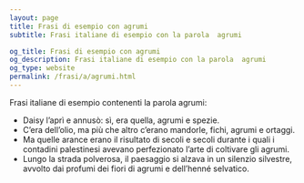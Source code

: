 ```yaml
---
layout: page
title: Frasi di esempio con agrumi 
subtitle: Frasi italiane di esempio con la parola  agrumi

og_title: Frasi di esempio con agrumi 
og_description: Frasi italiane di esempio con la parola  agrumi
og_type: website
permalink: /frasi/a/agrumi.html
---
```


Frasi italiane di esempio contenenti la parola agrumi:


- Daisy l’aprì e annusò: sì, era quella, agrumi e spezie.
- C’era dell’olio, ma più che altro c’erano mandorle, fichi, agrumi e ortaggi.
- Ma quelle arance erano il risultato di secoli e secoli durante i quali i contadini palestinesi avevano perfezionato l’arte di coltivare gli agrumi.
- Lungo la strada polverosa, il paesaggio si alzava in un silenzio silvestre, avvolto dai profumi dei fiori di agrumi e dell’henné selvatico.
